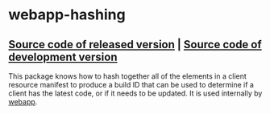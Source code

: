 # webapp-hashing
[Source code of released version](https://github.com/meteor/meteor/tree/master/packages/webapp-hashing) | [Source code of development version](https://github.com/meteor/meteor/tree/master/packages/webapp-hashing)
---

This package knows how to hash together all of the elements in a
client resource manifest to produce a build ID that can be used to
determine if a client has the latest code, or if it needs to be
updated. It is used internally by
[webapp](https://atmospherejs.com/meteor/webapp).
